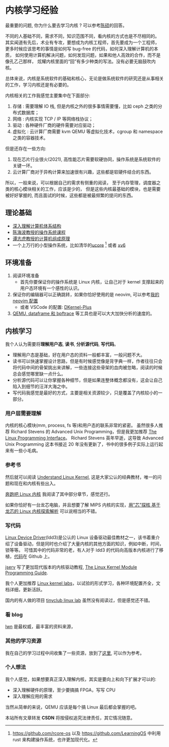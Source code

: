 # 内核学习经验
最重要的问题, 你为什么要去学习内核 ? 可以参考[陈硕](https://www.zhihu.com/question/20541014/answer/93312920)的回答。

不同的人基础不同，需求不同，知识范围不同，看内核的方式也是不尽相同的。
其实闻道有先后，术业有专攻，要想成为内核工程师，首先要成为一个工程师，
更多时候应该思考的事情是如何写 bug-free 的代码，如何深入理解计算机的本质，
如何使用计算机解决问题，如何发现问题，如果和他人高效的合作，而不是像孔乙己那样，
炫耀内核里面的“回”有多少种类的写法。没有必要无脑鼓吹内核。

总体来说，内核是系统软件的基础和核心，无论是做系统软件的研究还是从事相关的工作，学习内核还是有必要的。

内核相关的工作我感觉主要集中在下面部分:
1. 存储 : 需要理解 IO 栈, 但是内核之外的很多事情需要懂，比如 ceph 之类的分布式数据库；
2. 网络 : 内核实现 TCP / IP 等网络栈协议；
3. 驱动 : 各种硬件厂商的硬件需要对应驱动；
4. 虚拟化 : 云计算厂商需要 kvm QEMU 等虚拟化技术，cgroup 和 namespace 之类的容器技术。

但是还存在一些方向:
1. 现在芯片行业很火(2021), 高性能芯片需要软硬协同，操作系统是系统软件的关键一环。
2. 云计算厂商对于异构计算来加速很有兴趣，这些都是软硬件结合的东西。

所以，一般来说，可以根据自己的需求有侧重的阅读，
至于内存管理，调度器之类的核心模块相关的工作，应该是少的，
但是这些内核最基础的模块，也是需要被好好掌握的, 而且面试的时候，这些都是被最频繁的提问的东西。

## 理论基础
- [深入理解计算机体系结构](https://book.douban.com/subject/26912767/)
- [陈海波教授的操作系统课程](https://ipads.se.sjtu.edu.cn/mospi/)
- [谭志虎教授的计算机组成原理](https://www.ryjiaoyu.com/book/details/42720)
- 一个上万行的小型操作系统，比如清华的[ucore](https://github.com/chyyuu/ucore_os_lab) [^1] 或者 [xv6](https://github.com/mit-pdos/xv6-riscv)

<!-- ## 心理准备 -->

## 环境准备
1. 阅读环境准备
    - 首先你要保证你的操作系统是 Linux 内核，让自己对于 kernel 支撑起来的用户态环境有一个感性的认识。
2. 保证你的编辑器可以正确跳转，如果你恰好使用的是 neovim, 可以参考[我的 neovim 配置](https://github.com/Martins3/My-Linux-Config)
    - 或者 VSCode 的配置: [DKernel-Plus](https://github.com/ShaoxunZeng/DKernel-Plus)
3. [QEMU, dataframe 和 bpftrace](./tips-reading-kernel.md) 等工具也是可以大大加快分析的速度的。

## 内核学习
我个人认为需要将**理解用户态**, **读书**, **分析源代码**, **写代码**。
- 理解用户态是基础，好在用户态的资料一般都丰富，一般问题不大。
- 读书可以快速掌握设计思路，但是有时候感觉像是背字典一样，作者往往只会将代码中间的骨架挑出来讲解，一些连接这些骨架的血肉被忽略，阅读的时候总会感觉哪里缺一点什么。
- 分析源代码可以让你掌握各种细节，但是如果连整体概念都没有，这会让自己陷入到细节的汪洋大海之中。
- 写代码我感觉是最好的方式，主要是相关资源较少，只是覆盖了内核较小的一部分。

### 用户层需要理解
内核的核心模块(mm, process, fs 等)和用户态的联系非常的紧密。
虽然很多人推荐 Richard Stevens 的 Advanced Unix Programming，但是我更加推荐 [The Linux Programming Interface](https://book.douban.com/subject/4292217/)。
Richard Stevens 英年早逝，这导致 Advanced Unix Programming 这本书接近 20 年没有更新了，书中的很多例子实际上运行起来有一些小毛病。

### 参考书
然后就可以阅读 [Understand Linux Kernel](https://book.douban.com/subject/1767120/), 这是大家公认的经典教材，唯一的问题和现在和内核有些出入。

[奔跑吧 Linux 内核](https://book.douban.com/subject/35283154/) 我阅读了其中部分章节，感觉还行。

如果你恰好有一台龙芯电脑，并且想要了解 MIPS 内核的实现，[用"芯"探核 基于龙芯的 Linux 内核探索解析](https://book.douban.com/subject/35166926/) 可以说相当的不错。

### 写代码
[Linux Device Driver](https://lwn.net/Kernel/LDD3/)(ldd3)是公认的 Linux 设备驱动最佳教材之一，该书着重介绍了设备驱动，但是同时也介绍了大量内核的其他方面的知识，例如中断，时间，锁等等。
可惜其中的代码非常的老，有人对于 ldd3 的代码向高版本内核进行了移植，[代码](https://github.com/martinezjavier/ldd3)在 Github 上。

[jserv](https://github.com/jserv) 写了更加现代版本的内核驱动教程, [The Linux Kernel Module Programming Guide](https://github.com/sysprog21/lkmpg).

我个人更加推荐 [Linux kernel labs](https://linux-kernel-labs.github.io)，以试验的形式学习，各种环境配置齐全，文档详细，更新活跃。

国内的有人做的项目 [tinyclub linux lab](https://github.com/tinyclub/linux-lab) 虽然没有阅读过，但是感觉还不错。

### 看 blog
[lwn](https://lwn.net/Kernel/Index/) 是最权威，最丰富的资料来源，

### 其他的学习资源
我在自己的学习过程中间收集了一些资源，放到了[这里](https://github.com/Martins3/Martins3.github.io/blob/master/os/os-route.md), 可以作为参考。

### 个人想法
我个人感觉，如果想要真正深入理解内核，其实是要向上和向下扩展才可以的:
- 深入理解硬件的原理，至少要搞搞 FPGA，写写 CPU
- 深入理解应用的需求

当然从简单的来说，QEMU 应该是每个搞 Linux 最后都会掌握的吧。

[^1]: https://github.com/rcore-os 以及 https://github.com/LearningOS 中利用 rust 来构建操作系统，也许更加现代化。

<script src="https://giscus.app/client.js"
        data-repo="martins3/martins3.github.io"
        data-repo-id="MDEwOlJlcG9zaXRvcnkyOTc4MjA0MDg="
        data-category="Show and tell"
        data-category-id="MDE4OkRpc2N1c3Npb25DYXRlZ29yeTMyMDMzNjY4"
        data-mapping="pathname"
        data-reactions-enabled="1"
        data-emit-metadata="0"
        data-theme="light"
        data-lang="zh-CN"
        crossorigin="anonymous"
        async>
</script>

本站所有文章转发 **CSDN** 将按侵权追究法律责任，其它情况随意。
